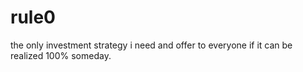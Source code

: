 # rule0
the only investment strategy i need and offer to everyone if it can be realized 100% someday.

